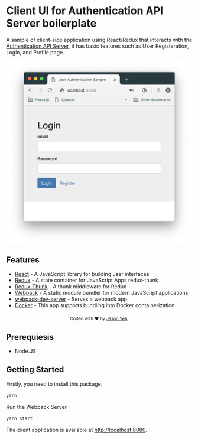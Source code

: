 # Client UI for Authentication API Server boilerplate
A sample of client-side application using React/Redux that interacts with the [Authentication API Server](https://github.com/jaxyeh/node-rest-api), it has basic features such as User Registeration, Login, and Profile page.

<p align="center">
  <img src="node-rest-client_ui.png" alt="cli" width="500"/>
</p>

## Features
- [React](https://reactjs.org/) - A JavaScript library for building user interfaces
- [Redux](https://redux.js.org/) - A state container for JavaScript Apps
redux-thunk
- [Redux-Thunk](https://github.com/reduxjs/redux-thunk) - A thunk middleware for Redux
- [Webpack](https://webpack.js.org/) - A static module bundler for modern JavaScript applications
- [webpack-dev-server](https://github.com/webpack/webpack-dev-server) - Serves a webpack app
- [Docker](https://www.docker.com/) - This app supports bundling into Docker containerization

<p align="center">
  <sub>
    Coded with ❤️ by <a href="#authors">Jason Yeh</a>.
  </sub>
</p>

## Prerequiesis

* Node.JS


## Getting Started
Firstly, you need to install this package.
```bash
yarn
```
Run the Webpack Server
```bash
yarn start
```
The client application is available at [http://localhost:8080](http://localhost:8080).
